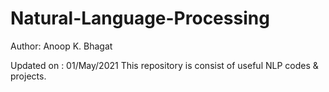 # Natural-Language-Processing

Author: Anoop K. Bhagat

Updated on : 01/May/2021
This repository is consist of useful  NLP codes & projects.
